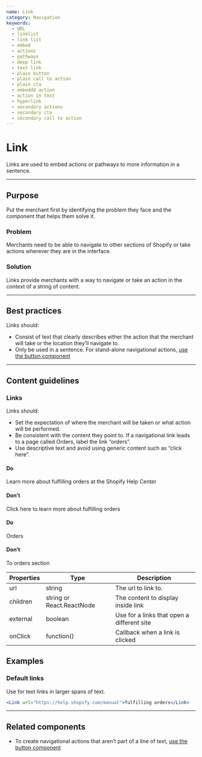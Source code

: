 ```yaml
---
name: Link
category: Navigation
keywords:
  - URL
  - linklist
  - link list
  - embed
  - actions
  - pathways
  - deep link
  - text link
  - plain button
  - plain call to action
  - plain cta
  - embeddd action
  - action in text
  - hyperlink
  - secondary actions
  - secondary cta
  - secondary call to action
---
```


# Link

Links are used to embed actions or pathways to more information in a sentence.

---

## Purpose

Put the merchant first by identifying the problem they face and the component that helps them solve it.

### Problem

Merchants need to be able to navigate to other sections of Shopify or take actions wherever they are in the interface.

### Solution

Links provide merchants with a way to navigate or take an action in the context of a string of content.

---

## Best practices

Links should:

- Consist of text that clearly describes either the action that the merchant will take or the location they’ll navigate to.
- Only be used in a sentence. For stand-alone navigational actions, [use the button component](/components/actions/button)

---

## Content guidelines

### Links

Links should:

- Set the expectation of where the merchant will be taken or what action will be performed.
- Be consistent with the content they point to. If a navigational link leads to a page called Orders, label the link “orders”.
- Use descriptive text and avoid using generic content such as “click here”.

<!-- usageblock -->
#### Do
Learn more about <a>fulfilling orders</a> at the Shopify Help Center

#### Don’t
<a>Click here</a> to learn more about fulfilling orders
<!-- end -->

<!-- usagelist -->
#### Do
Orders

#### Don’t
To orders section
<!-- end -->

| Properties | Type | Description |
| ---------- | ---- | ----------- |
| url | string | The url to link to. |
| children | string or React.ReactNode | The content to display inside link |
| external | boolean | Use for a links that open a different site |
| onClick | function() | Callback when a link is clicked |

## Examples

###  Default links

Use for text links in larger spans of text.

```jsx
<Link url="https://help.shopify.com/manual">fulfilling orders</Link>
```

---

## Related components

* To create navigational actions that aren’t part of a line of text, [use the button component](/components/actions/button)
